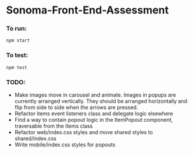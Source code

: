 # Sonoma-Front-End-Assessment

### To run:
```
npm start
```

### To test:
```
npm test
```

### TODO:
* Make images move in carousel and animate. Images in popups are currently arranged vertically. They should be arranged horizontally and flip from side to side when the arrows are pressed.
* Refactor items event listeners class and delegate logic elsewhere
* Find a way to contain popout logic in the ItemPopout component, traversable from the Items class
* Refactor web/index.css styles and move shared styles to shared/index.css
* Write mobile/index.css styles for popouts
